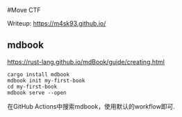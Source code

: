 #Move CTF

Writeup: 
https://m4sk93.github.io/


## mdbook
https://rust-lang.github.io/mdBook/guide/creating.html  
```
cargo install mdbook
mdbook init my-first-book
cd my-first-book
mdbook serve --open
```
在GitHub Actions中搜索mdbook，使用默认的workflow即可.

